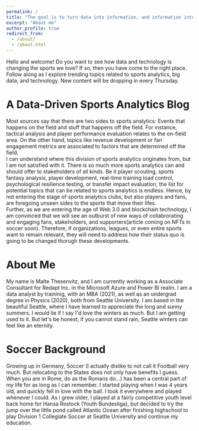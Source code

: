 ```yaml
---
permalink: /
title: "The goal is to turn data into information, and information into insights."
excerpt: "About me"
author_profile: true
redirect_from: 
  - /about/
  - /about.html
---
```


Hello and welcome! Do you want to see how data and technology is changing the sports we love? If so, then you have come to the right place. Follow along as I explore trending topics related to sports analytics, big data, and technology. New content will be dropping in every Thursday.

A Data-Driven Sports Analytics Blog
======
Most sources say that there are two sides to sports analytics: Events that happens on the field and stuff that happens off the field. For instance, tactical analysis and player performance evaluation relates to the on-field area. On the other hand, topics like revenue development or fan engagement metrics are associated to factors that are determined off the field. <br>
I can understand where this division of sports analytics originates from, but I am not satisfied with it. There is so much more sports analytics can and should offer to stakeholders of all kinds. Be it player scouting, sports fantasy analysis, player development, real-time training load control, psychological resilience testing, or transfer impact evaluation, the list for potential topics that can be related to sports analytics is endless. Hence, by not entering the stage of sports analytics clubs, but also players and fans, are foregoing unseen sides to the sports that move their lifes. <br>
Further, as we are entering the age of Web 3.0 and blockchain technology, I am convinced that we will see an outburst of new ways of collabrorating and engaging fans, stakeholders, and supporters(article coming on NFTs in soccer soon). Therefore, if organizations, leagues, or even entire sports want to remain relevant, they will need to address how their status quo is going to be changed thorugh these developments.

About Me
======
My name is Malte Thesenvitz, and I am currently working as a Associate Consultant for Redapt Inc. in the Microsoft Azure and Power BI realm. I am a data analyst by traininig, with an MBA (2021), as well as an undergrad degree in Physics (2020), both from Seattle University. I am based in the beautiful Seattle, where I have learned to appreciate the long and sunny summers. I would lie if I say I'd love the winters as much. But I am getting used to it. But let's be honest, if you cannot stand rain, Seattle winters can feel like an eternity. 

Soccer Background
======
Growing up in Germany, Soccer (I actually dislike to not call it Football very much. But relocating to the States does not only have benefits I guess. When you are in Rome, do as the Romans do...) has been a central part of my life for as long as I can remember. I started playing when I was 4 years old, and quickly fell in love with the ball. I took it everywhere and played whenever I could. As i grew older, I played at a fairly competitive youth level back home for Hansa Rostock (Youth Bundesliga), but decided to try the jump over the little pond called Atlantic Ocean after finishing highschool to play Division 1 Collegiate Soccer at Seattle University and continue my education.
